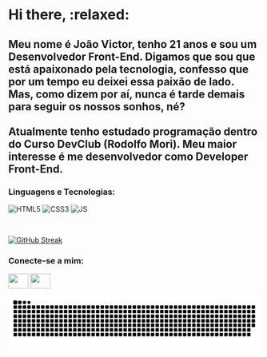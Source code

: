 <h1>Hi there, :relaxed: </h1>

<h2>
Meu nome é João Victor, tenho 21 anos e sou um Desenvolvedor Front-End. Digamos que sou que está apaixonado pela tecnologia,
confesso que por um tempo eu deixei essa paixão de lado. Mas, como dizem por aí, nunca é tarde demais para seguir os nossos sonhos, né?
<br> <br>
Atualmente tenho estudado programação dentro do Curso DevClub (Rodolfo Mori). Meu maior interesse é me desenvolvedor como Developer Front-End.
</h2>

<h3 align="left">Linguagens e Tecnologias:</h3>
<p align="left">
<img src="https://github.com/JoaoV3ct0r/JoaoV3ct0r/assets/84537076/287aad02-f684-4bb0-8cfc-40c105c9c450" alt="HTML5" width="40" height="40"/>
<img src="https://github.com/JoaoV3ct0r/JoaoV3ct0r/assets/84537076/a0e07811-ecdd-4ca8-9a6a-a357d42997c6" alt="CSS3" width="40" height="40"/>
<img src="https://github.com/JoaoV3ct0r/JoaoV3ct0r/assets/84537076/6c60f688-bda9-4dae-b580-24c4765bd1d7" alt="JS" width="40" height="40"/>
</p>
<br>


<a href="https://git.io/streak-stats"><img src="https://github-readme-streak-stats.herokuapp.com?user=joaov3ct0r&theme=dark&locale=pt_BR&mode=weekly" alt="GitHub Streak" /></a>
<br>



<h3 align="left">Conecte-se a mim:</h3>
<p align="left">
<a href="https://www.linkedin.com/in/joaov3ct0r-dev/" target="blank"><img align="center" src="https://cdn.jsdelivr.net/npm/simple-icons@3.0.1/icons/linkedin.svg" alt="" height="30" width="40" /></a>
<a href="https://www.instagram.com/joaov3ct0r_/" target="blank"><img align="center" src="https://cdn.jsdelivr.net/npm/simple-icons@3.0.1/icons/instagram.svg" alt="" height="30" width="40" /></a>
</p>

<picture align="center">
  <source media="(prefers-color-scheme: dark)" srcset="https://raw.githubusercontent.com/mari4souza/mari4souza/output/github-contribution-grid-snake-dark.svg">
  <source media="(prefers-color-scheme: light)" srcset="https://raw.githubusercontent.com/mari4souza/mari4souza/output/github-contribution-grid-snake-dark.svg">
  <img align="center" alt="github contribution grid snake animation" src="https://raw.githubusercontent.com/mari4souza/mari4souza/output/github-contribution-grid-snake.svg">
</picture>
